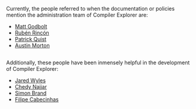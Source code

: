 Currently, the people referred to when the documentation or policies mention
 the administration team of Compiler Explorer are:
- [Matt Godbolt](https://xania.org)
- [Rubén Rincón](https://rinconblanco.es)
- [Patrick Quist](https://github.com/partouf)
- [Austin Morton](https://github.com/apmorton)

##
Additionally, these people have been inmensely helpful in the development of Compiler Explorer:
- [Jared Wyles](https://github.com/jaredwy)
- [Chedy Najjar](https://github.com/CppChedy)
- [Simon Brand](https://blog.tartanllama.xyz/)
- [Filipe Cabecinhas](https://github.com/filcab)

